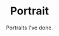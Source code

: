 ---
layout: art
title: Portrait
subtitle: Portraits I've done.
permalink: /art/tags/portrait/
tag: portrait
pagination:
  enabled: true
  tag: [portrait]
---